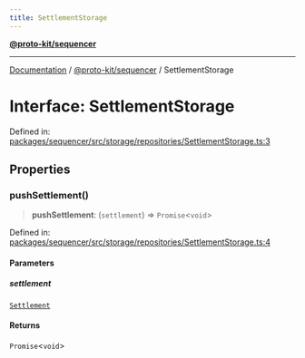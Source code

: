 ```yaml
---
title: SettlementStorage
---
```


[**@proto-kit/sequencer**](../README.md)

***

[Documentation](../../../README.md) / [@proto-kit/sequencer](../README.md) / SettlementStorage

# Interface: SettlementStorage

Defined in: [packages/sequencer/src/storage/repositories/SettlementStorage.ts:3](https://github.com/proto-kit/framework/blob/4d6b3b6da51b3edee0fbf25ce72c1f59ec61e891/packages/sequencer/src/storage/repositories/SettlementStorage.ts#L3)

## Properties

### pushSettlement()

> **pushSettlement**: (`settlement`) => `Promise`\<`void`\>

Defined in: [packages/sequencer/src/storage/repositories/SettlementStorage.ts:4](https://github.com/proto-kit/framework/blob/4d6b3b6da51b3edee0fbf25ce72c1f59ec61e891/packages/sequencer/src/storage/repositories/SettlementStorage.ts#L4)

#### Parameters

##### settlement

[`Settlement`](Settlement.md)

#### Returns

`Promise`\<`void`\>
